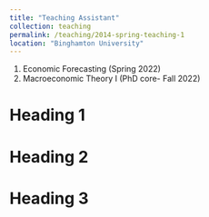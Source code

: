 ```yaml
---
title: "Teaching Assistant"
collection: teaching
permalink: /teaching/2014-spring-teaching-1
location: "Binghamton University"
---
```


1. Economic Forecasting (Spring 2022)
2. Macroeconomic Theory I (PhD core- Fall 2022)

Heading 1
======

Heading 2
======

Heading 3
======
